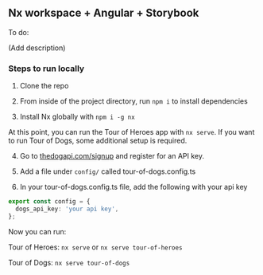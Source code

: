 ## Nx workspace + Angular + Storybook

To do:

(Add description)

### Steps to run locally

1. Clone the repo

2. From inside of the project directory, run `npm i` to install dependencies

3. Install Nx globally with `npm i -g nx`

At this point, you can run the Tour of Heroes app with `nx serve`. If you want to run Tour of Dogs, some additional setup is required.

4. Go to [thedogapi.com/signup](https://thedogapi.com/signup) and register for an API key.

5. Add a file under `config/` called tour-of-dogs.config.ts

6. In your tour-of-dogs.config.ts file, add the following with your api key

```typescript
export const config = {
  dogs_api_key: 'your api key',
};
```

Now you can run:

Tour of Heroes: `nx serve` or `nx serve tour-of-heroes`

Tour of Dogs: `nx serve tour-of-dogs`
